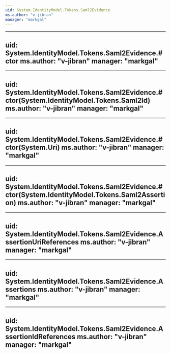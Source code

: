 ```yaml
---
uid: System.IdentityModel.Tokens.Saml2Evidence
ms.author: "v-jibran"
manager: "markgal"
---
```


---
uid: System.IdentityModel.Tokens.Saml2Evidence.#ctor
ms.author: "v-jibran"
manager: "markgal"
---

---
uid: System.IdentityModel.Tokens.Saml2Evidence.#ctor(System.IdentityModel.Tokens.Saml2Id)
ms.author: "v-jibran"
manager: "markgal"
---

---
uid: System.IdentityModel.Tokens.Saml2Evidence.#ctor(System.Uri)
ms.author: "v-jibran"
manager: "markgal"
---

---
uid: System.IdentityModel.Tokens.Saml2Evidence.#ctor(System.IdentityModel.Tokens.Saml2Assertion)
ms.author: "v-jibran"
manager: "markgal"
---

---
uid: System.IdentityModel.Tokens.Saml2Evidence.AssertionUriReferences
ms.author: "v-jibran"
manager: "markgal"
---

---
uid: System.IdentityModel.Tokens.Saml2Evidence.Assertions
ms.author: "v-jibran"
manager: "markgal"
---

---
uid: System.IdentityModel.Tokens.Saml2Evidence.AssertionIdReferences
ms.author: "v-jibran"
manager: "markgal"
---
